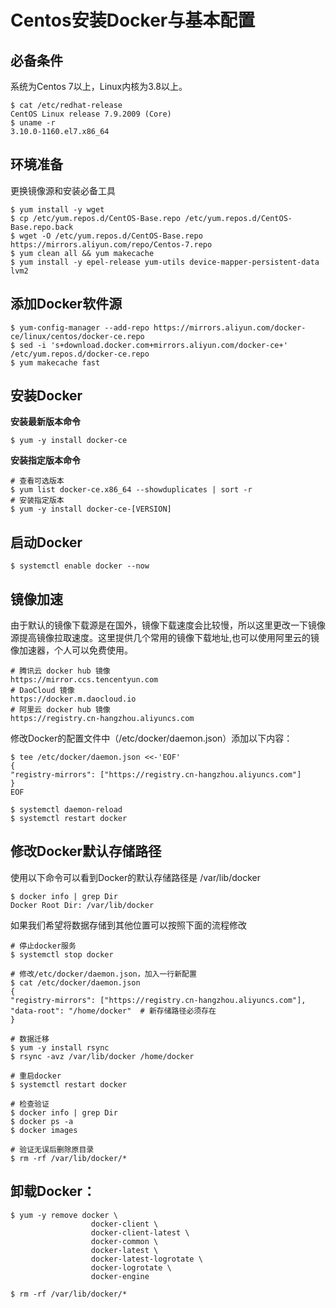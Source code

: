 # Centos安装Docker与基本配置

## 必备条件

系统为Centos 7以上，Linux内核为3.8以上。

```shell
$ cat /etc/redhat-release
CentOS Linux release 7.9.2009 (Core)
$ uname -r
3.10.0-1160.el7.x86_64
```

## 环境准备

更换镜像源和安装必备工具

```shell
$ yum install -y wget
$ cp /etc/yum.repos.d/CentOS-Base.repo /etc/yum.repos.d/CentOS-Base.repo.back
$ wget -O /etc/yum.repos.d/CentOS-Base.repo https://mirrors.aliyun.com/repo/Centos-7.repo
$ yum clean all && yum makecache
$ yum install -y epel-release yum-utils device-mapper-persistent-data lvm2
```

## 添加Docker软件源

```shell
$ yum-config-manager --add-repo https://mirrors.aliyun.com/docker-ce/linux/centos/docker-ce.repo
$ sed -i 's+download.docker.com+mirrors.aliyun.com/docker-ce+' /etc/yum.repos.d/docker-ce.repo
$ yum makecache fast
```

## 安装Docker

**安装最新版本命令**

```shell
$ yum -y install docker-ce
```

**安装指定版本命令**

```shell
# 查看可选版本
$ yum list docker-ce.x86_64 --showduplicates | sort -r
# 安装指定版本
$ yum -y install docker-ce-[VERSION]
```

## 启动Docker

```shell
$ systemctl enable docker --now
```

## 镜像加速

由于默认的镜像下载源是在国外，镜像下载速度会比较慢，所以这里更改一下镜像源提高镜像拉取速度。这里提供几个常用的镜像下载地址,也可以使用阿里云的镜像加速器，个人可以免费使用。

```shell
# 腾讯云 docker hub 镜像
https://mirror.ccs.tencentyun.com
# DaoCloud 镜像
https://docker.m.daocloud.io
# 阿里云 docker hub 镜像
https://registry.cn-hangzhou.aliyuncs.com
```

修改Docker的配置文件中（/etc/docker/daemon.json）添加以下内容：

```shell
$ tee /etc/docker/daemon.json <<-'EOF'
{  
"registry-mirrors": ["https://registry.cn-hangzhou.aliyuncs.com"]
}
EOF

$ systemctl daemon-reload
$ systemctl restart docker
```

## 修改Docker默认存储路径

使用以下命令可以看到Docker的默认存储路径是 /var/lib/docker

```shell
$ docker info | grep Dir
Docker Root Dir: /var/lib/docker
```

如果我们希望将数据存储到其他位置可以按照下面的流程修改

```shell
# 停止docker服务
$ systemctl stop docker

# 修改/etc/docker/daemon.json，加入一行新配置
$ cat /etc/docker/daemon.json
{  
"registry-mirrors": ["https://registry.cn-hangzhou.aliyuncs.com"],
"data-root": "/home/docker"  # 新存储路径必须存在
}

# 数据迁移
$ yum -y install rsync
$ rsync -avz /var/lib/docker /home/docker

# 重启docker
$ systemctl restart docker

# 检查验证
$ docker info | grep Dir
$ docker ps -a
$ docker images

# 验证无误后删除原目录
$ rm -rf /var/lib/docker/*
```

## 卸载Docker：

```shell
$ yum -y remove docker \
                  docker-client \
                  docker-client-latest \
                  docker-common \
                  docker-latest \
                  docker-latest-logrotate \
                  docker-logrotate \
                  docker-engine

$ rm -rf /var/lib/docker/*
```